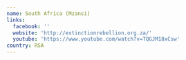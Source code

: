 ```yaml
---
name: South Africa (Mzansi)
links:
  facebook: ''
  website: 'http://extinctionrebellion.org.za/'
  youtube: 'https://www.youtube.com/watch?v=TQGJM18xCsw'
country: RSA
---
```


